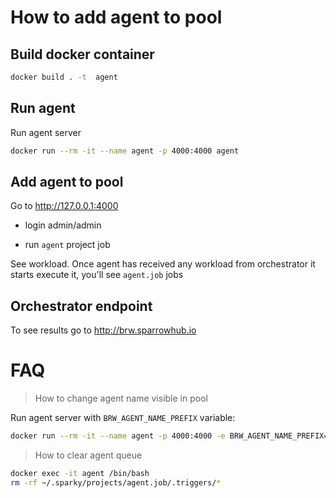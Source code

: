 # How to add agent to pool

## Build docker container

```bash
docker build . -t  agent
```

## Run agent 

Run agent server

```bash
docker run --rm -it --name agent -p 4000:4000 agent
```

## Add agent to pool

Go to http://127.0.0.1:4000 

- login admin/admin

- run `agent` project job

See workload. Once agent has received any workload from orchestrator it starts execute it,
you'll see `agent.job` jobs

## Orchestrator endpoint

To see results go to http://brw.sparrowhub.io

# FAQ

> How to change agent name visible in pool

Run agent server with `BRW_AGENT_NAME_PREFIX` variable:

```bash
docker run --rm -it --name agent -p 4000:4000 -e BRW_AGENT_NAME_PREFIX=cool-boy agent
```

> How to clear agent queue

```bash
docker exec -it agent /bin/bash
rm -rf ~/.sparky/projects/agent.job/.triggers/*
```


